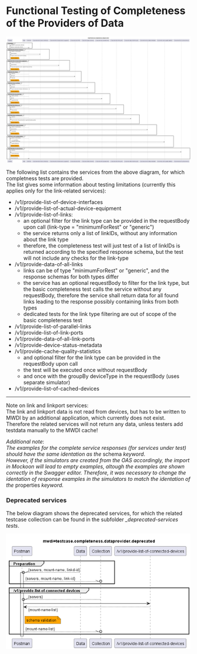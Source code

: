 # Functional Testing of Completeness of the Providers of Data  

![Overview](./mwdi+diagram.completeness.dataprovider.png)  

The following list contains the services from the above diagram, for which completness tests are provided.  
The list gives some information about testing limitations (currently this applies only for the link-related services):   
- /v1/provide-list-of-device-interfaces
- /v1/provide-list-of-actual-device-equipment
- /v1/provide-list-of-links:
  - an optional filter for the link type can be provided in the requestBody upon call (link-type = "minimumForRest" or "generic")
  - the service returns only a list of linkIDs, without any information about the link type
  - therefore, the completeness test will just test of a list of linkIDs is returned according to the specified response schema, but the test will not include any checks for the link-type
- /v1/provide-data-of-all-links
  - links can be of type "minimumForRest" or "generic", and the response schemas for both types differ
  - the service has an optional requestBody to filter for the link type, but the basic completeness test calls the service without any requestBody, therefore the service shall return data for all found links leading to the response possibly containing links from both types
  - dedicated tests for the link type filtering are out of scope of the basic completeness test
- /v1/provide-list-of-parallel-links
- /v1/provide-list-of-link-ports
- /v1/provide-data-of-all-link-ports
- /v1/provide-device-status-metadata
- /v1/provide-cache-quality-statistics
  - and optional filter for the link type can be provided in the requestBody upon call
  - the test will be executed once without requestBody
  - and once with the groupBy deviceType in the requestBody (uses separate simulator)
- /v1/provide-list-of-cached-devices

---

Note on link and linkport services:  
The link and linkport data is not read from devices, but has to be written to MWDI by an additional application, which currently does not exist.  
Therefore the related services will not return any data, unless testers add testdata manually to the MWDI cache!


*Additional note*:  
*The examples for the complete service responses (for services under test) should have the same identation as the* schema *keyword*.  
*However, if the simulators are created from the OAS accordingly, the import in Mockoon will lead to empty examples, altough the examples are shown correctly in the Swagger editor.*
*Therefore, it was necessary to change the identation of response examples in the simulators to match the identation of the* properties *keyword.*


### Deprecated services

The below diagram shows the deprecated services, for which the related testcase collection can be found in the subfolder *_deprecated-services tests*.  

![OverviewDeprecated](./_deprecated-services%20tests/mwdi+diagram.completeness.dataprovider.deprecated.png)

